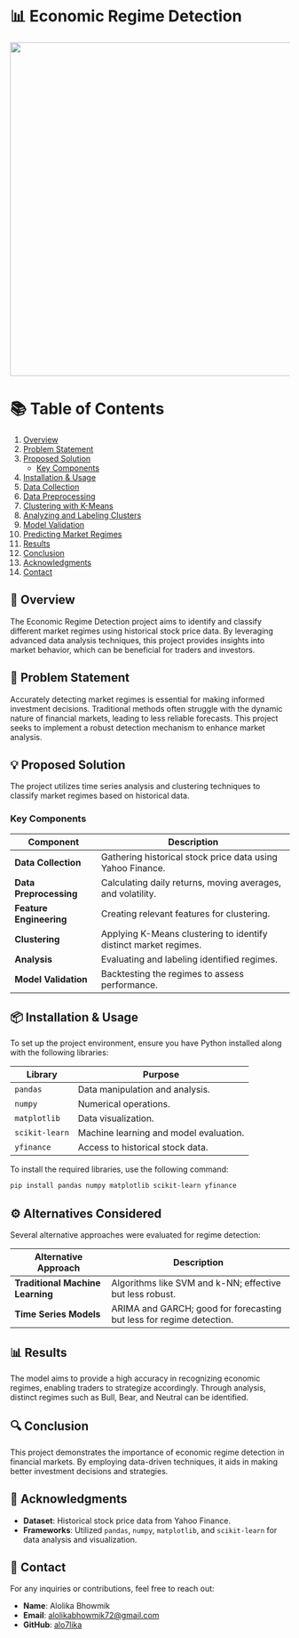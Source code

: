 # 📊 Economic Regime Detection

<p align="center">
    <img src="https://raw.githubusercontent.com/alo7lika/PyVerse/refs/heads/main/Machine_Learning/Economic%20Regime%20Detection/Generating....png" width="600" />
</p>

# 📚 Table of Contents

1. [Overview](#overview)
2. [Problem Statement](#problem-statement)
3. [Proposed Solution](#proposed-solution)
   - [Key Components](#key-components)
4. [Installation & Usage](#installation--usage)
5. [Data Collection](#data-collection)
6. [Data Preprocessing](#data-preprocessing)
7. [Clustering with K-Means](#clustering-with-k-means)
8. [Analyzing and Labeling Clusters](#analyzing-and-labeling-clusters)
9. [Model Validation](#model-validation)
10. [Predicting Market Regimes](#predicting-market-regimes)
11. [Results](#results)
12. [Conclusion](#conclusion)
13. [Acknowledgments](#acknowledgments)
14. [Contact](#contact)

## 📖 Overview
The Economic Regime Detection project aims to identify and classify different market regimes using historical stock price data. By leveraging advanced data analysis techniques, this project provides insights into market behavior, which can be beneficial for traders and investors.

## 🚀 Problem Statement
Accurately detecting market regimes is essential for making informed investment decisions. Traditional methods often struggle with the dynamic nature of financial markets, leading to less reliable forecasts. This project seeks to implement a robust detection mechanism to enhance market analysis.

## 💡 Proposed Solution
The project utilizes time series analysis and clustering techniques to classify market regimes based on historical data.

### Key Components

| Component                | Description                                                      |
|--------------------------|------------------------------------------------------------------|
| **Data Collection**      | Gathering historical stock price data using Yahoo Finance.      |
| **Data Preprocessing**   | Calculating daily returns, moving averages, and volatility.     |
| **Feature Engineering**   | Creating relevant features for clustering.                      |
| **Clustering**           | Applying K-Means clustering to identify distinct market regimes. |
| **Analysis**             | Evaluating and labeling identified regimes.                     |
| **Model Validation**     | Backtesting the regimes to assess performance.                  |

## 📦 Installation & Usage
To set up the project environment, ensure you have Python installed along with the following libraries:

| Library           | Purpose                                      |
|-------------------|----------------------------------------------|
| `pandas`          | Data manipulation and analysis.             |
| `numpy`           | Numerical operations.                        |
| `matplotlib`      | Data visualization.                          |
| `scikit-learn`    | Machine learning and model evaluation.      |
| `yfinance`        | Access to historical stock data.            |

To install the required libraries, use the following command:
```bash
pip install pandas numpy matplotlib scikit-learn yfinance
```
## ⚙️ Alternatives Considered
Several alternative approaches were evaluated for regime detection:

| Alternative Approach       | Description                                                     |
|----------------------------|-----------------------------------------------------------------|
| **Traditional Machine Learning** | Algorithms like SVM and k-NN; effective but less robust.     |
| **Time Series Models**     | ARIMA and GARCH; good for forecasting but less for regime detection. |

## 📊 Results
The model aims to provide a high accuracy in recognizing economic regimes, enabling traders to strategize accordingly. Through analysis, distinct regimes such as Bull, Bear, and Neutral can be identified.

## 🔍 Conclusion
This project demonstrates the importance of economic regime detection in financial markets. By employing data-driven techniques, it aids in making better investment decisions and strategies.

## 🤝 Acknowledgments
- **Dataset**: Historical stock price data from Yahoo Finance.
- **Frameworks**: Utilized `pandas`, `numpy`, `matplotlib`, and `scikit-learn` for data analysis and visualization.

## 📧 Contact
For any inquiries or contributions, feel free to reach out:

- **Name**: Alolika Bhowmik
- **Email**: [alolikabhowmik72@gmail.com](mailto:alolikabhowmik72@gmail.com)
- **GitHub**: [alo7lika](https://github.com/alo7lika)
